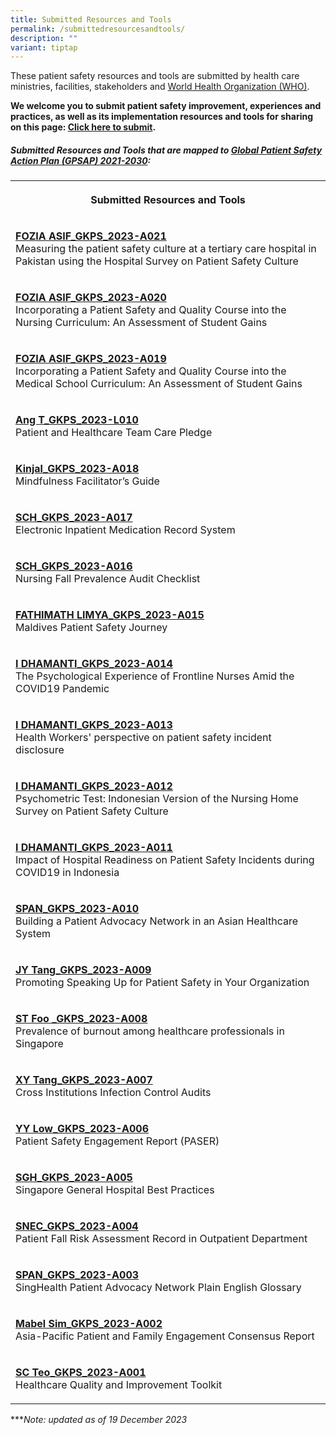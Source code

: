```yaml
---
title: Submitted Resources and Tools
permalink: /submittedresourcesandtools/
description: ""
variant: tiptap
---
```

<p>These patient safety resources and tools are submitted by health care ministries, facilities, stakeholders and <a href="https://www.who.int/" rel="noopener noreferrer nofollow" target="_blank">World Health Organization (WHO)</a>.</p><p><strong>We welcome you to submit patient safety improvement, experiences and practices, as well as its implementation resources and tools for sharing on this page: <a href="https://form.gov.sg/64631e5f0fbfe400126c8e0d" rel="noopener noreferrer nofollow" target="_blank">Click here to submit</a>.</strong></p><h5>Submitted Resources and Tools that are mapped to <a href="https://www.who.int/teams/integrated-health-services/patient-safety/policy/global-patient-safety-action-plan" rel="noopener noreferrer nofollow" target="_blank">Global Patient Safety Action Plan (GPSAP) 2021-2030</a>:</h5><table><tbody><tr><th rowspan="1" colspan="1"><p>Submitted Resources and Tools</p></th></tr><tr><td rowspan="1" colspan="1"><p><strong><a href="/resources-and-tools/tools-and-resources/foziaasifgkps2023a021" rel="noopener noreferrer nofollow" target="_blank">FOZIA ASIF_GKPS_2023-A021</a></strong><br>Measuring the patient safety culture at a tertiary care hospital in Pakistan using the Hospital Survey on Patient Safety Culture</p></td></tr><tr><td rowspan="1" colspan="1"><p><strong><a href="/resources-and-tools/tools-and-resources/foziaasifgkps2023a020" rel="noopener noreferrer nofollow" target="_blank">FOZIA ASIF_GKPS_2023-A020</a><u><br></u></strong>Incorporating a Patient Safety and Quality Course into the Nursing Curriculum: An Assessment of Student Gains</p></td></tr><tr><td rowspan="1" colspan="1"><p><strong><a href="/resources-and-tools/tools-and-resources/foziaasifgkps2023a019" rel="noopener noreferrer nofollow" target="_blank">FOZIA ASIF_GKPS_2023-A019</a><u><br></u></strong>Incorporating a Patient Safety and Quality Course into the Medical School Curriculum: An Assessment of Student Gains</p></td></tr><tr><td rowspan="1" colspan="1"><p><strong><a href="/resources-and-tools/tools-and-resources/angtgkps2023l010" rel="noopener noreferrer nofollow" target="_blank">Ang T_GKPS_2023-L010</a><u><br></u></strong>Patient and Healthcare Team Care Pledge</p></td></tr><tr><td rowspan="1" colspan="1"><p><strong><a href="/resources-and-tools/tools-and-resources/kinjalgkps2023a018" rel="noopener noreferrer nofollow" target="_blank">Kinjal_GKPS_2023-A018</a><u><br></u></strong>Mindfulness Facilitator’s Guide</p></td></tr><tr><td rowspan="1" colspan="1"><p><strong><a href="/resources-and-tools/tools-and-resources/schgkps2023a017" rel="noopener noreferrer nofollow" target="_blank">SCH_GKPS_2023-A017</a><u><br></u></strong>Electronic Inpatient Medication Record System</p></td></tr><tr><td rowspan="1" colspan="1"><p><strong><a href="/resources-and-tools/tools-and-resources/schgkps2023a016" rel="noopener noreferrer nofollow" target="_blank">SCH_GKPS_2023-A016</a><u><br></u></strong>Nursing Fall Prevalence Audit Checklist</p></td></tr><tr><td rowspan="1" colspan="1"><p><strong><a href="/resources-and-tools/tools-and-resources/flimyagkps2023a015" rel="noopener noreferrer nofollow" target="_blank">FATHIMATH LIMYA_GKPS_2023-A015</a><u><br></u></strong>Maldives Patient Safety Journey</p></td></tr><tr><td rowspan="1" colspan="1"><p><strong><a href="/resources-and-tools/tools-and-resources/idhamantigkps2023a014" rel="noopener noreferrer nofollow" target="_blank">I DHAMANTI_GKPS_2023-A014</a><u><br></u></strong>The Psychological Experience of Frontline Nurses Amid the COVID19 Pandemic</p></td></tr><tr><td rowspan="1" colspan="1"><p><strong><a href="/resources-and-tools/tools-and-resources/idhamantigkps2023a013" rel="noopener noreferrer nofollow" target="_blank">I DHAMANTI_GKPS_2023-A013</a><u><br></u></strong>Health Workers' perspective on patient safety incident disclosure</p></td></tr><tr><td rowspan="1" colspan="1"><p><strong><a href="/resources-and-tools/tools-and-resources/idhamantigkps2023a012" rel="noopener noreferrer nofollow" target="_blank">I DHAMANTI_GKPS_2023-A012</a><u><br></u></strong>Psychometric Test: Indonesian Version of the Nursing Home Survey on Patient Safety Culture</p></td></tr><tr><td rowspan="1" colspan="1"><p><strong><a href="/resources-and-tools/tools-and-resources/idhamantigkps2023a011" rel="noopener noreferrer nofollow" target="_blank">I DHAMANTI_GKPS_2023-A011</a><u><br></u></strong>Impact of Hospital Readiness on Patient Safety Incidents during COVID19 in Indonesia</p></td></tr><tr><td rowspan="1" colspan="1"><p><strong><a href="/resources-and-tools/tools-and-resources/spangkps2023a010" rel="noopener noreferrer nofollow" target="_blank">SPAN_GKPS_2023-A010</a><u><br></u></strong>Building a Patient Advocacy Network in an Asian Healthcare System</p></td></tr><tr><td rowspan="1" colspan="1"><p><strong><a href="/resources-and-tools/tools-and-resources/jytanggkps2023a009" rel="noopener noreferrer nofollow" target="_blank">JY Tang_GKPS_2023-A009</a><u><br></u></strong>Promoting Speaking Up for Patient Safety in Your Organization</p></td></tr><tr><td rowspan="1" colspan="1"><p><strong><a href="/resources-and-tools/tools-and-resources/stfoogkps2023a008" rel="noopener noreferrer nofollow" target="_blank">ST Foo _GKPS_2023-A008</a><u><br></u></strong>Prevalence of burnout among healthcare professionals in Singapore</p></td></tr><tr><td rowspan="1" colspan="1"><p><strong><a href="/resources-and-tools/tools-and-resources/xytanggkps2023a007" rel="noopener noreferrer nofollow" target="_blank">XY Tang_GKPS_2023-A007</a><u><br></u></strong>Cross Institutions Infection Control Audits</p></td></tr><tr><td rowspan="1" colspan="1"><p><strong><a href="/resources-and-tools/tools-and-resources/yylowgkps2023a006" rel="noopener noreferrer nofollow" target="_blank">YY Low_GKPS_2023-A006</a><u><br></u></strong>Patient Safety Engagement Report (PASER)</p></td></tr><tr><td rowspan="1" colspan="1"><p><strong><a href="/resources-and-tools/tools-and-resources/sghgkps2023a005" rel="noopener noreferrer nofollow" target="_blank">SGH_GKPS_2023-A005</a><u><br></u></strong>Singapore General Hospital Best Practices</p></td></tr><tr><td rowspan="1" colspan="1"><p><strong><a href="/tools-and-resources/tools-and-resources/snecgkps2023a004" rel="noopener noreferrer nofollow" target="_blank">SNEC_GKPS_2023-A004</a><u><br></u></strong>Patient Fall Risk Assessment Record in Outpatient Department</p></td></tr><tr><td rowspan="1" colspan="1"><p><strong><a href="/tools-and-resources/tools-and-resources/spangkps2023a003" rel="noopener noreferrer nofollow" target="_blank">SPAN_GKPS_2023-A003</a><u><br></u></strong>SingHealth Patient Advocacy Network Plain English Glossary</p></td></tr><tr><td rowspan="1" colspan="1"><p><strong><a href="/tools-and-resources/tools-and-resources/mabelsimgkps2023a002" rel="noopener noreferrer nofollow" target="_blank">Mabel Sim_GKPS_2023-A002</a><u><br></u></strong>Asia-Pacific Patient and Family Engagement Consensus Report</p></td></tr><tr><td rowspan="1" colspan="1"><p><strong><a href="/tools-and-resources/tools-and-resources/scteogkps2023a001/" rel="noopener noreferrer nofollow" target="_blank">SC Teo_GKPS_2023-A001</a><u><br></u></strong>Healthcare Quality and Improvement Toolkit</p></td></tr></tbody></table><p>***<em>Note: updated as of 19 December 2023</em></p>